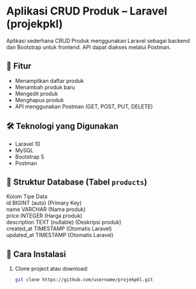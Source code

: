 # Aplikasi CRUD Produk – Laravel (projekpkl)

Aplikasi sederhana CRUD Produk menggunakan Laravel sebagai backend dan Bootstrap untuk frontend. API dapat diakses melalui Postman. 

## 📌 Fitur
- Menampilkan daftar produk
- Menambah produk baru
- Mengedit produk
- Menghapus produk
- API menggunakan Postman (GET, POST, PUT, DELETE)

## 🛠 Teknologi yang Digunakan
- Laravel 10
- MySQL
- Bootstrap 5
- Postman

## 🧾 Struktur Database (Tabel `products`)
 Kolom       Tipe Data                    
 id          BIGINT (auto)     (Primary Key)          
 name        VARCHAR           (Nama produk)          
 price       INTEGER           (Harga produk)        
 description TEXT (nullable)   (Deskripsi produk)     
 created_at  TIMESTAMP         (Otomatis Laravel)     
 updated_at  TIMESTAMP         (Otomatis Laravel)     

## 🚀 Cara Instalasi

1. Clone project atau download:
   ```bash
   git clone https://github.com/username/projekpkl.git
